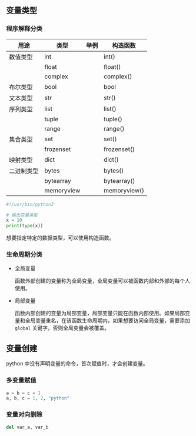## 变量类型

### 程序解释分类

| 用途       | 类型       | 举例 | 构造函数     |
| ---------- | ---------- | ---- | ------------ |
| 数值类型   | int        |      | int()        |
|            | float      |      | float()      |
|            | complex    |      | complex()    |
| 布尔类型   | bool       |      | bool         |
| 文本类型   | str        |      | str()        |
| 序列类型   | list       |      | list()       |
|            | tuple      |      | tuple()      |
|            | range      |      | range()      |
| 集合类型   | set        |      | set()        |
|            | frozenset  |      | frozenset()  |
| 映射类型   | dict       |      | dict()       |
| 二进制类型 | bytes      |      | bytes()      |
|            | bytearray  |      | bytearray()  |
|            | memoryview |      | memoryview() |



```python
#!/usr/bin/python3

# 输出变量类型
x = 10
print(type(x))
```

想要指定特定的数据类型，可以使用构造函数。



### 生命周期分类

* 全局变量

  函数外部创建的变量称为全局变量，全局变量可以被函数内部和外部的每个人使用。

* 局部变量

  函数内部创建的变量为局部变量，局部变量只能在函数内部使用。如果局部变量和全局变量重名，在该函数生命周期内，如果想要访问全局变量，需要添加`global` 关键字，否则全局变量会被覆盖。



## 变量创建

python 中没有声明变量的命令，首次赋值时，才会创建变量。

### 多变量赋值

```python
a = b = c = 1
a, b, c = 1, 2, "python"
```

### 变量对向删除

```python
del var_a, var_b
```





